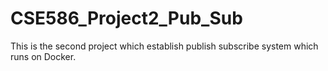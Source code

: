 # CSE586_Project2_Pub_Sub
This is the second project which establish publish subscribe system which runs on Docker.
